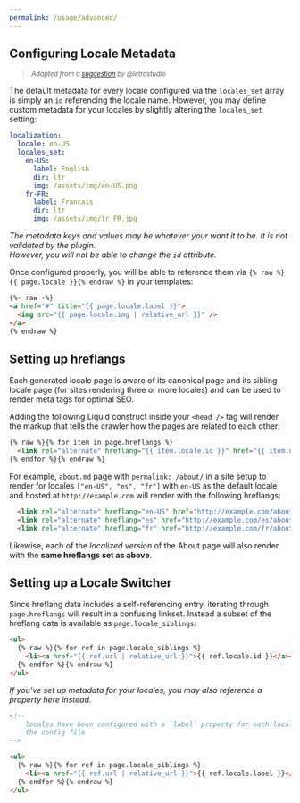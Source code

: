 ```yaml
---
permalink: /usage/advanced/
---
```


## Configuring Locale Metadata

<div>
  <blockquote>
    <small>
      <em>
        Adapted from a
        <a href="https://github.com/jekyll/jekyll/pull/7240#issuecomment-422914818">
          suggestion</a> by @letrastudio
      </em>
  </small>
</blockquote>
</div>

The default metadata for every locale configured via the `locales_set` array is simply an `id` referencing the locale name.
However, you may define custom metadata for your locales by slightly altering the `locales_set` setting:

```yaml
localization:
  locale: en-US
  locales_set:
    en-US:
      label: English
      dir: ltr
      img: /assets/img/en-US.png
    fr-FR:
      label: Francais
      dir: ltr
      img: /assets/img/fr_FR.jpg
```

*The metadata keys and values may be whatever your want it to be. It is not validated by the plugin.  
However, you will not be able to change the `id` attribute.*

Once configured properly, you will be able to reference them via `{% raw %}{{ page.locale }}{% endraw %}` in your templates:

```html
{%- raw -%}
<a href="#" title="{{ page.locale.label }}">
  <img src="{{ page.locale.img | relative_url }}" />
</a>
{% endraw %}
```

## Setting up hreflangs

Each generated locale page is aware of its canonical page and its sibling locale page (for sites rendering three or more
locales) and can be used to render meta tags for optimal SEO.

Adding the following Liquid construct inside your `<head />` tag will render the markup that tells the crawler how the
pages are related to each other:

```html
{% raw %}{% for item in page.hreflangs %}
  <link rel="alternate" hreflang="{{ item.locale.id }}" href="{{ item.url | absolute_url }}" />
{% endfor %}{% endraw %}
```

For example, `about.md` page with `permalink: /about/` in a site setup to render for locales `["en-US", "es", "fr"]`
with `en-US` as the default locale and hosted at `http://example.com` will render with the following hreflangs:

```html
  <link rel="alternate" hreflang="en-US" href="http://example.com/about/" />
  <link rel="alternate" hreflang="es" href="http://example.com/es/about/" />
  <link rel="alternate" hreflang="fr" href="http://example.com/fr/about/" />
```
Likewise, each of the *localized version* of the About page will also render with the **same hreflangs set as above**.


## Setting up a Locale Switcher

Since hreflang data includes a self-referencing entry, iterating through `page.hreflangs` will result in a confusing linkset.
Instead a subset of the hreflang data is available as `page.locale_siblings`:

```html
<ul>
  {% raw %}{% for ref in page.locale_siblings %}
    <li><a href="{{ ref.url | relative_url }}">{{ ref.locale.id }}</a></li>
  {% endfor %}{% endraw %}
</ul>
```

*If you've set up metadata for your locales, you may also reference a property here instead.*

```html
<!--
    locales have been configured with a `label` property for each locale in
    the config file
-->

<ul>
  {% raw %}{% for ref in page.locale_siblings %}
    <li><a href="{{ ref.url | relative_url }}">{{ ref.locale.label }}</a></li>
  {% endfor %}{% endraw %}
</ul>
```
